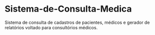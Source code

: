# Sistema-de-Consulta-Medica
 Sistema de consulta de cadastros de pacientes, médicos e gerador de relatórios voltado para consultórios médicos.
